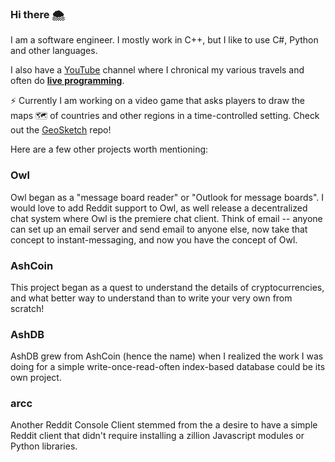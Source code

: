 ### Hi there 🌨

I am a software engineer. I mostly work in C++, but I like to use C#, Python and other languages.

I also have a [YouTube](https://www.youtube.com/@AddyGoesPlaces) channel where I chronical my various travels and often do **[live programming](https://www.youtube.com/@AddyGoesPlaces/streams)**.

⚡ Currently I am working on a video game that asks players to draw the maps 🗺️ of countries and other regions in a time-controlled setting. Check out the [GeoSketch](https://github.com/zethon/geosketch) repo!

Here are a few other projects worth mentioning: 

### Owl

Owl began as a "message board reader" or "Outlook for message boards". I would love to add Reddit support to Owl, as well release a decentralized chat system where Owl is the premiere chat client. Think of email -- anyone can set up an email server and send email to anyone else, now take that concept to instant-messaging, and now you have the concept of Owl.

### AshCoin

This project began as a quest to understand the details of cryptocurrencies, and what better way to understand than to write your very own from scratch!

### AshDB

AshDB grew from AshCoin (hence the name) when I realized the work I was doing for a simple write-once-read-often index-based database could be its own project.

### arcc

Another Reddit Console Client stemmed from the a desire to have a simple Reddit client that didn't require installing a zillion Javascript modules or Python libraries.




